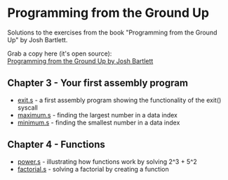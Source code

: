 # Programming from the Ground Up 
Solutions to the exercises from the book "Programming from the Ground Up" by Josh Bartlett.

Grab a copy here (it's open source):  
[Programming from the Ground Up by Josh Bartlett](https://download-mirror.savannah.gnu.org/releases/pgubook/ProgrammingGroundUp-1-0-booksize.pdf)

## Chapter 3 - Your first assembly program

*	[exit.s](https://github.com/foomur/programming-ground-up/blob/master/chapter%203/exit.s)  -  a first assembly program showing the functionality of the exit() syscall
*	[maximum.s](https://github.com/foomur/programming-ground-up/blob/master/chapter%203/maximum.s)  -  finding the largest number in a data index
*	[minimum.s](https://github.com/foomur/programming-ground-up/blob/master/chapter%203/minimum.s)  -  finding the smallest number in a data index

## Chapter 4 - Functions

*	[power.s](https://github.com/foomur/programming-ground-up/blob/master/chapter%204/power.s)  -  illustrating how functions work by solving 2^3 + 5^2
*	[factorial.s](https://github.com/foomur/programming-ground-up/blob/master/chapter%204/factorial.s)  -  solving a factorial by creating a function





